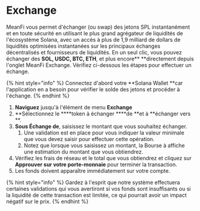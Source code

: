 # Exchange

MeanFi vous permet d'échanger (ou swap) des jetons SPL instantanément et en toute sécurité en utilisant le plus grand agrégateur de liquidités de l'écosystème Solana, avec un accès à plus de 1,9 milliard de dollars de liquidités optimisées instantanées sur les principaux échanges décentralisés et fournisseurs de liquidités. En un seul clic, vous pouvez échanger des **SOL, USDC, BTC, ETH**, et plus encore\*\* \*\*directement depuis l'onglet MeanFi Exchange. Vérifiez ci-dessous les étapes pour effectuer un échange.

{% hint style="info" %}
Connectez d'abord votre **Solana Wallet **car l'application en a besoin pour vérifier le solde des jetons et procéder à l'échange.
{% endhint %}

1. **Naviguez** jusqu'à l'élément de menu **Exchange**
2. \*\*Sélectionnez le \*\***token à échanger **\*\*de \*\*et à \*\*échanger vers \*\*.
3. **Sous Échange de**, saisissez le montant que vous souhaitez échanger.
   1. Une validation est en place pour vous indiquer la valeur minimale que vous devez saisir pour effectuer cette opération.
   2. Notez que lorsque vous saisissez un montant, la Bourse à affiche une estimation du montant que vous obtiendrez.
4. Vérifiez les frais de réseau et le total que vous obtiendrez et cliquez sur **Approuver sur votre porte-monnaie** pour terminer la transaction.
5. Les fonds doivent apparaître immédiatement sur votre compte.

{% hint style="info" %}
Gardez à l'esprit que notre système effectuera certaines validations qui vous avertiront si vos fonds sont insuffisants ou si la liquidité de cette transaction est limitée, ce qui pourrait avoir un impact négatif sur le prix.
{% endhint %}
